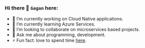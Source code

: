 ### Hi there 👋 **`Gagan`** here:

- 🔭 I’m currently working on Cloud Native applications. 
- 🌱 I’m currently learning Azure Services.
- 👯 I’m looking to collaborate on microservices based projects.
- 💬 Ask me about programming, development.
- ⚡ Fun fact: love to spend time [here](https://stackoverflow.com/users/12382775/gagangaur).
